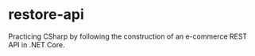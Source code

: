 # restore-api
Practicing CSharp by following the construction of an e-commerce REST API in .NET Core.
